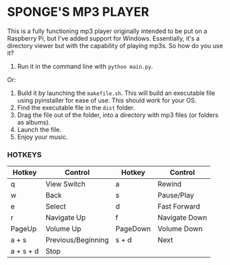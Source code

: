 # SPONGE'S MP3 PLAYER
This is a fully functioning mp3 player originally intended to be put on a Raspberry Pi, but I've added support for Windows.
Essentially, it's a directory viewer but with the capability of playing mp3s.
So how do you use it?
1. Run it in the command line with `python main.py`.

Or:
1. Build it by launching the `makefile.sh`. This will build an executable file using pyinstaller for ease of use. This should work for your OS.
2. Find the executable file in the `dist` folder.
3. Drag the file out of the folder, into a directory with mp3 files (or folders as albums).
4. Launch the file.
5. Enjoy your music.

### HOTKEYS
|Hotkey|Control|Hotkey|Control|
|------|-------|------|-------|
|q|View Switch|a|Rewind
|w|Back|s|Pause/Play|
|e|Select|d|Fast Forward|
|r|Navigate Up|f|Navigate Down|
|PageUp|Volume Up|PageDown|Volume Down|
|a + s|Previous/Beginning|s + d|Next|
|a + s + d|Stop|